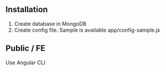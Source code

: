 ## Installation

1. Create database in MongoDB
2. Create config file. Sample is available app/config-sample.js

## Public / FE
Use Angular CLI
